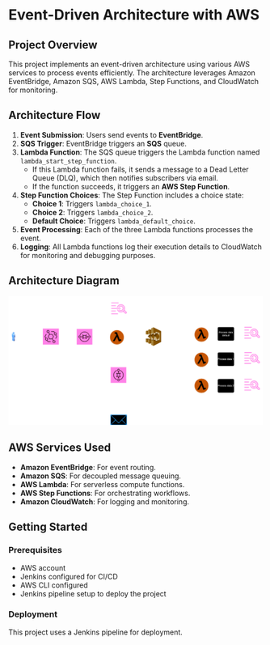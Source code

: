 # Event-Driven Architecture with AWS

## Project Overview

This project implements an event-driven architecture using various AWS services to process events efficiently. The architecture leverages Amazon EventBridge, Amazon SQS, AWS Lambda, Step Functions, and CloudWatch for monitoring.

## Architecture Flow

1. **Event Submission**: Users send events to **EventBridge**.
2. **SQS Trigger**: EventBridge triggers an **SQS** queue.
3. **Lambda Function**: The SQS queue triggers the Lambda function named `lambda_start_step_function`.
   - If this Lambda function fails, it sends a message to a Dead Letter Queue (DLQ), which then notifies subscribers via email.
   - If the function succeeds, it triggers an **AWS Step Function**.
4. **Step Function Choices**: The Step Function includes a choice state:
   - **Choice 1**: Triggers `lambda_choice_1`.
   - **Choice 2**: Triggers `lambda_choice_2`.
   - **Default Choice**: Triggers `lambda_default_choice`.
5. **Event Processing**: Each of the three Lambda functions processes the event.
6. **Logging**: All Lambda functions log their execution details to CloudWatch for monitoring and debugging purposes.

## Architecture Diagram

![Project Architecture](images/project_architecture.drawio.png)

## AWS Services Used

- **Amazon EventBridge**: For event routing.
- **Amazon SQS**: For decoupled message queuing.
- **AWS Lambda**: For serverless compute functions.
- **AWS Step Functions**: For orchestrating workflows.
- **Amazon CloudWatch**: For logging and monitoring.

## Getting Started

### Prerequisites

- AWS account
- Jenkins configured for CI/CD
- AWS CLI configured
- Jenkins pipeline setup to deploy the project

### Deployment

This project uses a Jenkins pipeline for deployment.
